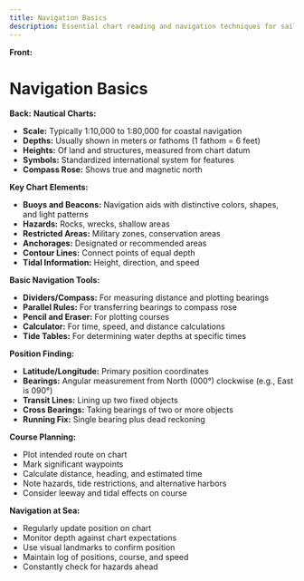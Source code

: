 ```yaml
---
title: Navigation Basics
description: Essential chart reading and navigation techniques for sailors
---
```


**Front:**
# Navigation Basics

**Back:**
**Nautical Charts:**
- **Scale:** Typically 1:10,000 to 1:80,000 for coastal navigation
- **Depths:** Usually shown in meters or fathoms (1 fathom = 6 feet)
- **Heights:** Of land and structures, measured from chart datum
- **Symbols:** Standardized international system for features
- **Compass Rose:** Shows true and magnetic north

**Key Chart Elements:**
- **Buoys and Beacons:** Navigation aids with distinctive colors, shapes, and light patterns
- **Hazards:** Rocks, wrecks, shallow areas
- **Restricted Areas:** Military zones, conservation areas
- **Anchorages:** Designated or recommended areas
- **Contour Lines:** Connect points of equal depth
- **Tidal Information:** Height, direction, and speed

**Basic Navigation Tools:**
- **Dividers/Compass:** For measuring distance and plotting bearings
- **Parallel Rules:** For transferring bearings to compass rose
- **Pencil and Eraser:** For plotting courses
- **Calculator:** For time, speed, and distance calculations
- **Tide Tables:** For determining water depths at specific times

**Position Finding:**
- **Latitude/Longitude:** Primary position coordinates
- **Bearings:** Angular measurement from North (000°) clockwise (e.g., East is 090°)
- **Transit Lines:** Lining up two fixed objects
- **Cross Bearings:** Taking bearings of two or more objects
- **Running Fix:** Single bearing plus dead reckoning

**Course Planning:**
- Plot intended route on chart
- Mark significant waypoints
- Calculate distance, heading, and estimated time
- Note hazards, tide restrictions, and alternative harbors
- Consider leeway and tidal effects on course

**Navigation at Sea:**
- Regularly update position on chart
- Monitor depth against chart expectations
- Use visual landmarks to confirm position
- Maintain log of positions, course, and speed
- Constantly check for hazards ahead 